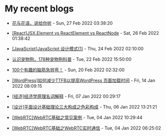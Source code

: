 # My recent blogs 
- [花与花语，说给你听](https://www.jonsam.site/2022/02/27/flower-language/) - Sun, 27 Feb 2022 03:38:20 

- [[React]JSX.Element vs ReactElement vs ReactNode](https://www.jonsam.site/2022/02/26/reactjsx-element-vs-reactelement-vs-reactnode/) - Sat, 26 Feb 2022 01:38:42 

- [[JavaScript]JavaScript 设计模式(1)](https://www.jonsam.site/2022/02/24/js-design-pattern-1/) - Thu, 24 Feb 2022 02:10:00 

- [认识宠物狗，178种宠物狗科普](https://www.jonsam.site/2022/02/22/meet-pet-dogs/) - Tue, 22 Feb 2022 15:50:00 

- [100个有趣的脑筋急转弯！](https://www.jonsam.site/2022/02/20/100-funny-brain-teasers/) - Sun, 20 Feb 2022 02:32:00 

- [[WordPress]如何减少TTFB以提高WordPress 页面加载时间](https://www.jonsam.site/2022/01/14/reduce-rrfb/) - Fri, 14 Jan 2022 08:09:15 

- [[经济]经济学原理名词解释](https://www.jonsam.site/2022/01/07/terms-in-economics/) - Fri, 07 Jan 2022 00:29:17 

- [[设计]平面设计基础理论三大构成之色彩构成](https://www.jonsam.site/2022/01/06/graphic-design-color-composition/) - Thu, 06 Jan 2022 13:21:21 

- [[WebRTC]WebRTC基础之常见案例](https://www.jonsam.site/2022/01/04/webrtc-demo-1/) - Tue, 04 Jan 2022 10:29:44 

- [[WebRTC]WebRTC基础之WebRTC实时通信](https://www.jonsam.site/2022/01/04/webrt-communication-1/) - Tue, 04 Jan 2022 06:25:02 
